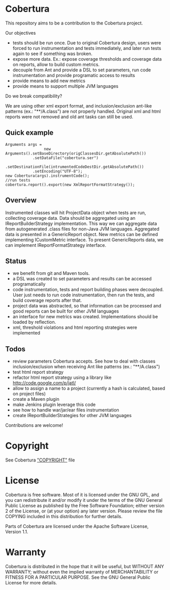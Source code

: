 # Cobertura

This repository aims to be a contribution to the Cobertura project.

Our objectives

* tests should be run once. Due to original Cobertura design, users were forced to run instrumentation and tests immediately, and later run tests again to see if something was broken.
* expose more data. Ex.: expose coverage thresholds and coverage data on reports, allow to build custom metrics.
* decouple from Ant and provide a DSL to set parameters, run code instrumentation and provide programatic access to results
* provide means to add new metrics
* provide means to support multiple JVM languages

Do we break compatibility?

We are using other xml export format, and inclusion/exclusion ant-like patterns (ex.: "**/A.class") are not properly handled.
Original xml and html reports were not removed and old ant tasks can still be used.

## Quick example

	Arguments args =
        	         new Arguments().setBaseDirectory(origClassesDir.getAbsolutePath())
				.setDataFile("cobertura.ser")
				.setDestinationFile(intrumentedCodeDestDir.getAbsolutePath())
				.setEncoding("UTF-8");
	new Cobertura(args).instrumentCode();
	//run tests
	cobertura.report().export(new XmlReportFormatStrategy());


## Overview

Instrumented classes will hit ProjectData object when tests are run, collecting coverage data.
Data should be aggregated using an IReportBuilderStrategy implementation. This way we can aggregate data from autogenerated .class files for non-Java JVM languages. Aggregated data is presented in a GenericReport object.
New metrics can be defined implementing ICustomMetric interface.
To present GenericReports data, we can implement IReportFormatStrategy interface.

## Status

* we benefit from git and Maven tools.
* a DSL was created to set parameters and results can be accessed programatically
* code instrumentation, tests and report building phases were decoupled. User just needs to run code instrumentation, then run the tests, and build coverage reports after that.
* project data was abstracted, so that information can be processed and good reports can be built for other JVM languages
* an interface for new metrics was created. Implementations should be loaded by reflection.
* xml, threshold violations and html reporting strategies were implemented

## Todos

* review parameters Cobertura accepts. See how to deal with classes inclusion/exclusion when receiving Ant like patterns (ex.: "**/A.class")
* test html report strategy
* refactor html report strategy using a library like http://code.google.com/p/jatl/
* allow to assign a name to a project (currently a hash is calculated, based on project files)
* create a Maven plugin
* make Jenkins plugin leverage this code
* see how to handle war/jar/ear files instrumentation
* create IReportBuilderStrategies for other JVM languages

Contributions are welcome!


# Copyright

See Cobertura ["COPYRIGHT"](https://github.com/code54/cobertura-chocolate/blob/master/cobertura/COPYRIGHT) file


# License

Cobertura is free software.  Most of it is licensed under the GNU
GPL, and you can redistribute it and/or modify it under the terms
of the GNU General Public License as published by the Free Software
Foundation; either version 2 of the License, or (at your option)
any later version.  Please review the file COPYING included in this
distribution for further details.

Parts of Cobertura are licensed under the Apache Software License,
Version 1.1.


# Warranty

Cobertura is distributed in the hope that it will be useful, but
WITHOUT ANY WARRANTY; without even the implied warranty of
MERCHANTABILITY or FITNESS FOR A PARTICULAR PURPOSE.  See the GNU
General Public License for more details.

